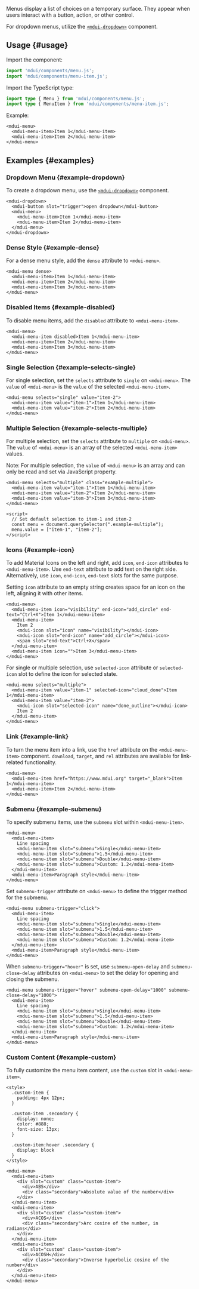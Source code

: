 Menus display a list of choices on a temporary surface. They appear when users interact with a button, action, or other control.

For dropdown menus, utilize the [`<mdui-dropdown>`](/en/docs/2/components/dropdown) component.

## Usage {#usage}

Import the component:

```js
import 'mdui/components/menu.js';
import 'mdui/components/menu-item.js';
```

Import the TypeScript type:

```ts
import type { Menu } from 'mdui/components/menu.js';
import type { MenuItem } from 'mdui/components/menu-item.js';
```

Example:

```html,example,playgroundId=295
<mdui-menu>
  <mdui-menu-item>Item 1</mdui-menu-item>
  <mdui-menu-item>Item 2</mdui-menu-item>
</mdui-menu>
```

## Examples {#examples}

### Dropdown Menu {#example-dropdown}

To create a dropdown menu, use the [`<mdui-dropdown>`](/en/docs/2/components/dropdown) component.

```html,example,expandable,playgroundId=296
<mdui-dropdown>
  <mdui-button slot="trigger">open dropdown</mdui-button>
  <mdui-menu>
    <mdui-menu-item>Item 1</mdui-menu-item>
    <mdui-menu-item>Item 2</mdui-menu-item>
  </mdui-menu>
</mdui-dropdown>
```

### Dense Style {#example-dense}

For a dense menu style, add the `dense` attribute to `<mdui-menu>`.

```html,example,expandable,playgroundId=297
<mdui-menu dense>
  <mdui-menu-item>Item 1</mdui-menu-item>
  <mdui-menu-item>Item 2</mdui-menu-item>
  <mdui-menu-item>Item 3</mdui-menu-item>
</mdui-menu>
```

### Disabled Items {#example-disabled}

To disable menu items, add the `disabled` attribute to `<mdui-menu-item>`.

```html,example,expandable,playgroundId=298
<mdui-menu>
  <mdui-menu-item disabled>Item 1</mdui-menu-item>
  <mdui-menu-item>Item 2</mdui-menu-item>
  <mdui-menu-item>Item 3</mdui-menu-item>
</mdui-menu>
```

### Single Selection {#example-selects-single}

For single selection, set the `selects` attribute to `single` on `<mdui-menu>`. The `value` of `<mdui-menu>` is the `value` of the selected `<mdui-menu-item>`.

```html,example,expandable,playgroundId=299
<mdui-menu selects="single" value="item-2">
  <mdui-menu-item value="item-1">Item 1</mdui-menu-item>
  <mdui-menu-item value="item-2">Item 2</mdui-menu-item>
</mdui-menu>
```

### Multiple Selection {#example-selects-multiple}

For multiple selection, set the `selects` attribute to `multiple` on `<mdui-menu>`. The `value` of `<mdui-menu>` is an array of the selected `<mdui-menu-item>` values.

Note: For multiple selection, the `value` of `<mdui-menu>` is an array and can only be read and set via JavaScript property.

```html,example,expandable,playgroundId=300
<mdui-menu selects="multiple" class="example-multiple">
  <mdui-menu-item value="item-1">Item 1</mdui-menu-item>
  <mdui-menu-item value="item-2">Item 2</mdui-menu-item>
  <mdui-menu-item value="item-3">Item 3</mdui-menu-item>
</mdui-menu>

<script>
  // Set default selection to item-1 and item-2
  const menu = document.querySelector(".example-multiple");
  menu.value = ["item-1", "item-2"];
</script>
```

### Icons {#example-icon}

To add Material Icons on the left and right, add `icon`, `end-icon` attributes to `<mdui-menu-item>`. Use `end-text` attribute to add text on the right side. Alternatively, use `icon`, `end-icon`, `end-text` slots for the same purpose.

Setting `icon` attribute to an empty string creates space for an icon on the left, aligning it with other items.

```html,example,expandable,playgroundId=301
<mdui-menu>
  <mdui-menu-item icon="visibility" end-icon="add_circle" end-text="Ctrl+X">Item 1</mdui-menu-item>
  <mdui-menu-item>
    Item 2
    <mdui-icon slot="icon" name="visibility"></mdui-icon>
    <mdui-icon slot="end-icon" name="add_circle"></mdui-icon>
    <span slot="end-text">Ctrl+X</span>
  </mdui-menu-item>
  <mdui-menu-item icon="">Item 3</mdui-menu-item>
</mdui-menu>
```

For single or multiple selection, use `selected-icon` attribute or `selected-icon` slot to define the icon for selected state.

```html,example,expandable,playgroundId=302
<mdui-menu selects="multiple">
  <mdui-menu-item value="item-1" selected-icon="cloud_done">Item 1</mdui-menu-item>
  <mdui-menu-item value="item-2">
    <mdui-icon slot="selected-icon" name="done_outline"></mdui-icon>
    Item 2
  </mdui-menu-item>
</mdui-menu>
```

### Link {#example-link}

To turn the menu item into a link, use the `href` attribute on the `<mdui-menu-item>` component. `download`, `target`, and `rel` attributes are available for link-related functionality.

```html,example,expandable,playgroundId=303
<mdui-menu>
  <mdui-menu-item href="https://www.mdui.org" target="_blank">Item 1</mdui-menu-item>
  <mdui-menu-item>Item 2</mdui-menu-item>
</mdui-menu>
```

### Submenu {#example-submenu}

To specify submenu items, use the `submenu` slot within `<mdui-menu-item>`.

```html,example,expandable,playgroundId=304
<mdui-menu>
  <mdui-menu-item>
    Line spacing
    <mdui-menu-item slot="submenu">Single</mdui-menu-item>
    <mdui-menu-item slot="submenu">1.5</mdui-menu-item>
    <mdui-menu-item slot="submenu">Double</mdui-menu-item>
    <mdui-menu-item slot="submenu">Custom: 1.2</mdui-menu-item>
  </mdui-menu-item>
  <mdui-menu-item>Paragraph style</mdui-menu-item>
</mdui-menu>
```

Set `submenu-trigger` attribute on `<mdui-menu>` to define the trigger method for the submenu.

```html,example,expandable,playgroundId=305
<mdui-menu submenu-trigger="click">
  <mdui-menu-item>
    Line spacing
    <mdui-menu-item slot="submenu">Single</mdui-menu-item>
    <mdui-menu-item slot="submenu">1.5</mdui-menu-item>
    <mdui-menu-item slot="submenu">Double</mdui-menu-item>
    <mdui-menu-item slot="submenu">Custom: 1.2</mdui-menu-item>
  </mdui-menu-item>
  <mdui-menu-item>Paragraph style</mdui-menu-item>
</mdui-menu>
```

When `submenu-trigger="hover"` is set, use `submenu-open-delay` and `submenu-close-delay` attributes on `<mdui-menu>` to set the delay for opening and closing the submenu.

```html,example,expandable,playgroundId=306
<mdui-menu submenu-trigger="hover" submenu-open-delay="1000" submenu-close-delay="1000">
  <mdui-menu-item>
    Line spacing
    <mdui-menu-item slot="submenu">Single</mdui-menu-item>
    <mdui-menu-item slot="submenu">1.5</mdui-menu-item>
    <mdui-menu-item slot="submenu">Double</mdui-menu-item>
    <mdui-menu-item slot="submenu">Custom: 1.2</mdui-menu-item>
  </mdui-menu-item>
  <mdui-menu-item>Paragraph style</mdui-menu-item>
</mdui-menu>
```

### Custom Content {#example-custom}

To fully customize the menu item content, use the `custom` slot in `<mdui-menu-item>`.

```html,example,expandable,playgroundId=307
<style>
  .custom-item {
    padding: 4px 12px;
  }

  .custom-item .secondary {
    display: none;
    color: #888;
    font-size: 13px;
  }

  .custom-item:hover .secondary {
    display: block
  }
</style>

<mdui-menu>
  <mdui-menu-item>
    <div slot="custom" class="custom-item">
      <div>ABS</div>
      <div class="secondary">Absolute value of the number</div>
    </div>
  </mdui-menu-item>
  <mdui-menu-item>
    <div slot="custom" class="custom-item">
      <div>ACOS</div>
      <div class="secondary">Arc cosine of the number, in radians</div>
    </div>
  </mdui-menu-item>
  <mdui-menu-item>
    <div slot="custom" class="custom-item">
      <div>ACOSH</div>
      <div class="secondary">Inverse hyperbolic cosine of the number</div>
    </div>
  </mdui-menu-item>
</mdui-menu>
```
